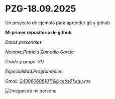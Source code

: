# PZG-18.09.2025
Un proyecto de ejemplo para aprender git y github


**Mi primer repositorio de github** 

_Datos personales_ 

_Nombre:Patricia Zamudio Garcia_

_Grado y grupo: 3D_

_Especialidad:Programacion_

_Gmail: 24308060610116@cetis61.edu.mx_

![Imegan de mi persona]()
